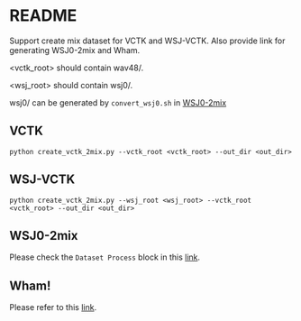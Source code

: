 README
======================
Support create mix dataset for VCTK and WSJ-VCTK.
Also provide link for generating WSJ0-2mix and Wham.

<vctk_root> should contain wav48/.

<wsj_root> should contain wsj0/.

wsj0/ can be generated by `convert_wsj0.sh` in [WSJ0-2mix](##WSJ0-2mix)


## VCTK

```
python create_vctk_2mix.py --vctk_root <vctk_root> --out_dir <out_dir>
```

## WSJ-VCTK

```
python create_vctk_2mix.py --wsj_root <wsj_root> --vctk_root <vctk_root> --out_dir <out_dir>
```

## WSJ0-2mix
Please check the `Dataset Process` block in this
[link](https://github.com/r06944010/Speech-Separation-TF2).

## Wham!

Please refer to this [link](http://wham.whisper.ai/).
